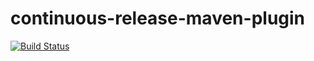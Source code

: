 # continuous-release-maven-plugin
[![Build Status](https://travis-ci.org/odavid/maven-plugins.png?branch=master)](https://travis-ci.org/odavid/continuous-release-maven-plugin)